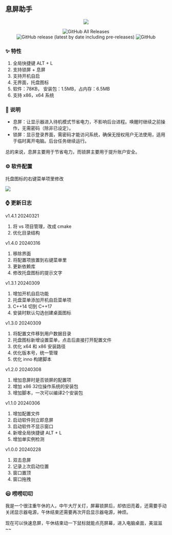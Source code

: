 ## 息屏助手

<p align="center">
	<img src="https://forthebadge.com/images/badges/built-with-love.svg">
<p>

<p align="center">
<img alt="GitHub All Releases" src="https://img.shields.io/github/downloads/Hunlongyu/resting-screen/total?style=for-the-badge">
<img alt="GitHub release (latest by date including pre-releases)" src="https://img.shields.io/github/v/release/Hunlongyu/resting-screen?include_prereleases&style=for-the-badge">
<img alt="GitHub" src="https://img.shields.io/github/license/Hunlongyu/resting-screen?style=for-the-badge">
<p>

### ✨ 特性
1. 全局快捷键 ALT + L
2. 支持锁屏 + 息屏
3. 支持开机自启
4. 无界面，托盘图标
5. 软件：78KB， 安装包：1.5MB，占内存：6.5MB
6. 支持 x86，x64 系统


### 👀 说明

* 息屏：让显示器进入待机模式节省电力，不影响后台进程。唤醒时继续之前操作，无需密码（除非已设定）。
* 锁屏：显示登录界面，需密码才能访问系统，确保无授权用户无法使用，适用于临时离开电脑。后台任务继续运行。

总的来说，息屏主要用于节省电力，而锁屏主要用于提升账户安全。

### ⚙️ 软件配置
托盘图标的右键菜单项里修改

![](https://s2.loli.net/2024/03/16/RwbpE7cVAqxIvhW.png)

### ⌚ 更新日志
v1.4.1 20240321
1. 将 vs 项目管理，改成 cmake
2. 优化目录结构

v1.4.0 20240316
1. 移除界面
2. 将配置项放置到右键菜单里
3. 更新依赖库
4. 修改托盘图标的提示文字

v1.3.1 20240309
1. 增加开机自启功能
2. 托盘菜单添加开机自启菜单项
3. C++14 切到 C++17
4. 安装时默认勾选创建桌面图标

v1.3.0 20240309
1. 将配置文件移到用户数据目录
2. 托盘图标新增设置菜单，点击后直接打开配置文件
3. 优化 x64 和 x86 安装路径
4. 优化版本号，统一管理
5. 优化 inno 构建脚本

v1.2.0 20240308
1. 增加息屏时是否锁屏的配置项
2. 增加 x86 32位操作系统的安装包
3. 增加脚本，一次可以编译2个安装包

v1.1.0 20240306
1. 增加配置文件
2. 启动软件则立即息屏
3. 启动软件不显示窗口
4. 新增全局快捷键 ALT + L
5. 增加单实例检测

v1.0.0 20240228
1. 双击息屏
2. 记录上次启动位置
3. 窗口置顶
4. 窗口拖拽

### 😃 唠唠叨叨
我是一个很注重午休的人，中午大厅关灯，屏幕锁屏后，却依旧亮着，还需要手动关闭显示器电源，午休结束还需要再次开启显示器电源，神烦。

现在可以快速息屏，午休结束动一下鼠标就能点亮屏幕，进入电脑桌面，美滋滋~~